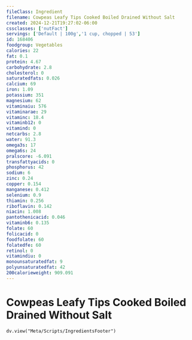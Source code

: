 ```yaml
---
fileClass: Ingredient
filename: Cowpeas Leafy Tips Cooked Boiled Drained Without Salt
created: 2024-12-21T19:27:02-06:00
cssclasses: ['nutFact']
servings: ['Default | 100g','1 cup, chopped | 53']
id: 168406
foodgroup: Vegetables
calories: 22
fat: 0.1
protein: 4.67
carbohydrate: 2.8
cholesterol: 0
saturatedfats: 0.026
calcium: 69
iron: 1.09
potassium: 351
magnesium: 62
vitaminaiu: 576
vitaminarae: 29
vitaminc: 18.4
vitaminb12: 0
vitamind: 0
netcarbs: 2.8
water: 91.3
omega3s: 17
omega6s: 24
pralscore: -6.091
transfattyacids: 0
phosphorus: 42
sodium: 6
zinc: 0.24
copper: 0.154
manganese: 0.412
selenium: 0.9
thiamin: 0.256
riboflavin: 0.142
niacin: 1.008
pantothenicacid: 0.046
vitaminb6: 0.135
folate: 60
folicacid: 0
foodfolate: 60
folatedfe: 60
retinol: 0
vitamindiu: 0
monounsaturatedfat: 9
polyunsaturatedfat: 42
200calorieweight: 909.091
---
```


# Cowpeas Leafy Tips Cooked Boiled Drained Without Salt

```dataviewjs
dv.view("Meta/Scripts/IngredientsFooter")
```